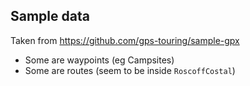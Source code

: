 ## Sample data
Taken from https://github.com/gps-touring/sample-gpx  
- Some are waypoints (eg Campsites)
- Some are routes (seem to be inside `RoscoffCostal`)

